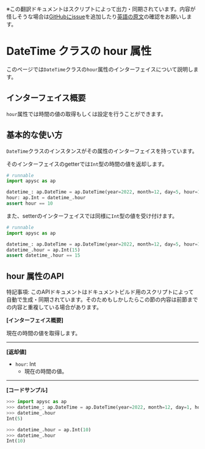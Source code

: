 <span class="inconspicuous-txt">※この翻訳ドキュメントはスクリプトによって出力・同期されています。内容が怪しそうな場合は<a href="https://github.com/simon-ritchie/apysc/issues" target="_blank">GitHubにissue</a>を追加したり[英語の原文](https://simon-ritchie.github.io/apysc/en/datetime_hour.html)の確認をお願いします。</span>

# DateTime クラスの hour 属性

このページでは`DateTime`クラスの`hour`属性のインターフェイスについて説明します。

## インターフェイス概要

`hour`属性では時間の値の取得もしくは設定を行うことができます。

## 基本的な使い方

`DateTime`クラスのインスタンスがその属性のインターフェイスを持っています。

そのインターフェイスのgetterでは`Int`型の時間の値を返却します。

```py
# runnable
import apysc as ap

datetime_: ap.DateTime = ap.DateTime(year=2022, month=12, day=5, hour=10)
hour: ap.Int = datetime_.hour
assert hour == 10
```

また、setterのインターフェイスでは同様に`Int`型の値を受け付けます。

```py
# runnable
import apysc as ap

datetime_: ap.DateTime = ap.DateTime(year=2022, month=12, day=5, hour=10)
datetime_.hour = ap.Int(15)
assert datetime_.hour == 15
```

## hour 属性のAPI

<span class="inconspicuous-txt">特記事項: このAPIドキュメントはドキュメントビルド用のスクリプトによって自動で生成・同期されています。そのためもしかしたらこの節の内容は前節までの内容と重複している場合があります。</span>

**[インターフェイス概要]**

現在の時間の値を取得します。<hr>

**[返却値]**

- `hour`: Int
  - 現在の時間の値。

<hr>

**[コードサンプル]**

```py
>>> import apysc as ap
>>> datetime_: ap.DateTime = ap.DateTime(year=2022, month=12, day=1, hour=5)
>>> datetime_.hour
Int(5)

>>> datetime_.hour = ap.Int(10)
>>> datetime_.hour
Int(10)
```